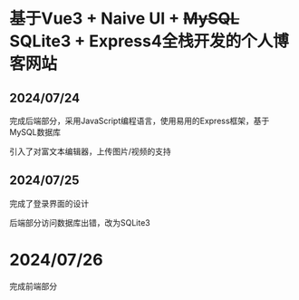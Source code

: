 # 基于Vue3 + Naive UI + ~~MySQL~~ SQLite3 + Express4全栈开发的个人博客网站

## 2024/07/24 
完成后端部分，采用JavaScript编程语言，使用易用的Express框架，基于MySQL数据库

引入了对富文本编辑器，上传图片/视频的支持

## 2024/07/25
完成了登录界面的设计

后端部分访问数据库出错，改为SQLite3

# 2024/07/26
完成前端部分
